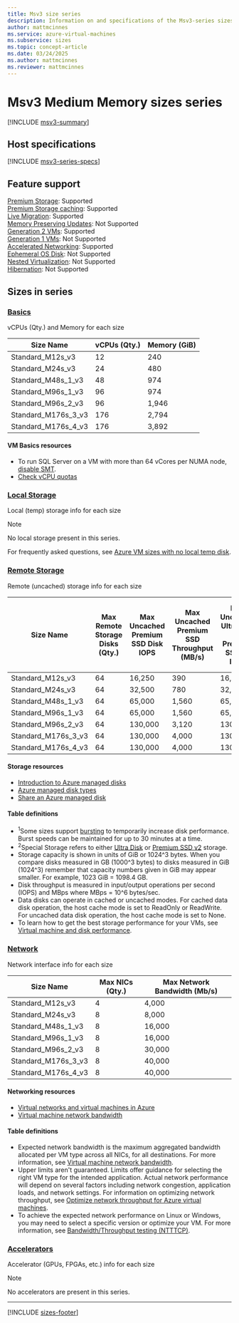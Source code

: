```yaml
---
title: Msv3 size series
description: Information on and specifications of the Msv3-series sizes
author: mattmcinnes
ms.service: azure-virtual-machines
ms.subservice: sizes
ms.topic: concept-article
ms.date: 03/24/2025
ms.author: mattmcinnes
ms.reviewer: mattmcinnes
---
```


# Msv3 Medium Memory sizes series

[!INCLUDE [msv3-summary](./includes/msv3-mm-series-summary.md)]

## Host specifications
[!INCLUDE [msv3-series-specs](./includes/msv3-mm-series-specs.md)]

## Feature support
[Premium Storage](../../premium-storage-performance.md): Supported <br>[Premium Storage caching](../../premium-storage-performance.md): Supported <br>[Live Migration](../../maintenance-and-updates.md): Supported <br>[Memory Preserving Updates](../../maintenance-and-updates.md): Not Supported <br>[Generation 2 VMs](../../generation-2.md): Supported <br>[Generation 1 VMs](../../generation-2.md): Not Supported <br>[Accelerated Networking](/azure/virtual-network/create-virtual-machine-accelerated-networking): Supported <br>[Ephemeral OS Disk](../../ephemeral-os-disks.md): Not Supported <br>[Nested Virtualization](/virtualization/hyper-v-on-windows/user-guide/nested-virtualization): Not Supported <br>[Hibernation](../../hibernate-resume.md): Not Supported <br>

## Sizes in series

### [Basics](#tab/sizebasic)

vCPUs (Qty.) and Memory for each size

| Size Name | vCPUs (Qty.) | Memory (GiB) |
| --- | --- | --- |
| Standard_M12s_v3 | 12 | 240 |
| Standard_M24s_v3 | 24 | 480 |
| Standard_M48s_1_v3 | 48 | 974 |
| Standard_M96s_1_v3 | 96 | 974 |
| Standard_M96s_2_v3 | 96 | 1,946 |
| Standard_M176s_3_v3 | 176 | 2,794 |
| Standard_M176s_4_v3 | 176 | 3,892 |

#### VM Basics resources
- To run SQL Server on a VM with more than 64 vCores per NUMA node, [disable SMT](/sql/sql-server/compute-capacity-limits-by-edition-of-sql-server#disable-smt-in-an-azure-virtual-machine).
- [Check vCPU quotas](../../../virtual-machines/quotas.md)

### [Local Storage](#tab/sizestoragelocal)

Local (temp) storage info for each size

> [!NOTE]
> No local storage present in this series.
>
> For frequently asked questions, see [Azure VM sizes with no local temp disk](../../azure-vms-no-temp-disk.yml).

### [Remote Storage](#tab/sizestorageremote)

Remote (uncached) storage info for each size

| Size Name | Max Remote Storage Disks (Qty.) | Max Uncached Premium SSD Disk IOPS | Max Uncached Premium SSD Throughput (MB/s) | Max Uncached Ultra Disk and Premium SSD v2 IOPS | Max Uncached Ultra Disk and Premium SSD v2 Throughput (MB/s) |
| --- | --- | --- | --- | --- | --- |
| Standard_M12s_v3 | 64 | 16,250 | 390 | 16,250 | 390 |
| Standard_M24s_v3 | 64 | 32,500 | 780 | 32,500 | 780 |
| Standard_M48s_1_v3 | 64 | 65,000 | 1,560 | 65,000 | 1,560 |
| Standard_M96s_1_v3 | 64 | 65,000 | 1,560 | 65,000 | 1,560 |
| Standard_M96s_2_v3 | 64 | 130,000 | 3,120 | 130,000 | 3,120 |
| Standard_M176s_3_v3 | 64 | 130,000 | 4,000 | 130,000 | 4,000 |
| Standard_M176s_4_v3 | 64 | 130,000 | 4,000 | 130,000 | 4,000 |

#### Storage resources
- [Introduction to Azure managed disks](../../../virtual-machines/managed-disks-overview.md)
- [Azure managed disk types](../../../virtual-machines/disks-types.md)
- [Share an Azure managed disk](../../../virtual-machines/disks-shared.md)

#### Table definitions
- <sup>1</sup>Some sizes support [bursting](../../disk-bursting.md) to temporarily increase disk performance. Burst speeds can be maintained for up to 30 minutes at a time.
- <sup>2</sup>Special Storage refers to either [Ultra Disk](../../../virtual-machines/disks-enable-ultra-ssd.md) or [Premium SSD v2](../../../virtual-machines/disks-deploy-premium-v2.md) storage.
- Storage capacity is shown in units of GiB or 1024^3 bytes. When you compare disks measured in GB (1000^3 bytes) to disks measured in GiB (1024^3) remember that capacity numbers given in GiB may appear smaller. For example, 1023 GiB = 1098.4 GB.
- Disk throughput is measured in input/output operations per second (IOPS) and MBps where MBps = 10^6 bytes/sec.
- Data disks can operate in cached or uncached modes. For cached data disk operation, the host cache mode is set to ReadOnly or ReadWrite. For uncached data disk operation, the host cache mode is set to None.
- To learn how to get the best storage performance for your VMs, see [Virtual machine and disk performance](../../../virtual-machines/disks-performance.md).


### [Network](#tab/sizenetwork)

Network interface info for each size

| Size Name | Max NICs (Qty.) | Max Network Bandwidth (Mb/s) |
| --- | --- | --- |
| Standard_M12s_v3 | 4 | 4,000 |
| Standard_M24s_v3 | 8 | 8,000 |
| Standard_M48s_1_v3 | 8 | 16,000 |
| Standard_M96s_1_v3 | 8 | 16,000 |
| Standard_M96s_2_v3 | 8 | 30,000 |
| Standard_M176s_3_v3 | 8 | 40,000 |
| Standard_M176s_4_v3 | 8 | 40,000 |

#### Networking resources
- [Virtual networks and virtual machines in Azure](/azure/virtual-network/network-overview)
- [Virtual machine network bandwidth](/azure/virtual-network/virtual-machine-network-throughput)

#### Table definitions
- Expected network bandwidth is the maximum aggregated bandwidth allocated per VM type across all NICs, for all destinations. For more information, see [Virtual machine network bandwidth](/azure/virtual-network/virtual-machine-network-throughput).
- Upper limits aren't guaranteed. Limits offer guidance for selecting the right VM type for the intended application. Actual network performance will depend on several factors including network congestion, application loads, and network settings. For information on optimizing network throughput, see [Optimize network throughput for Azure virtual machines](/azure/virtual-network/virtual-network-optimize-network-bandwidth).
- To achieve the expected network performance on Linux or Windows, you may need to select a specific version or optimize your VM. For more information, see [Bandwidth/Throughput testing (NTTTCP)](/azure/virtual-network/virtual-network-bandwidth-testing).

### [Accelerators](#tab/sizeaccelerators)

Accelerator (GPUs, FPGAs, etc.) info for each size

> [!NOTE]
> No accelerators are present in this series.

---

[!INCLUDE [sizes-footer](../includes/sizes-footer.md)]
